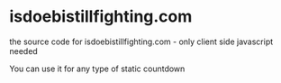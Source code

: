 # isdoebistillfighting.com


the source code for isdoebistillfighting.com - only client side javascript needed

You can use it for any type of static countdown
